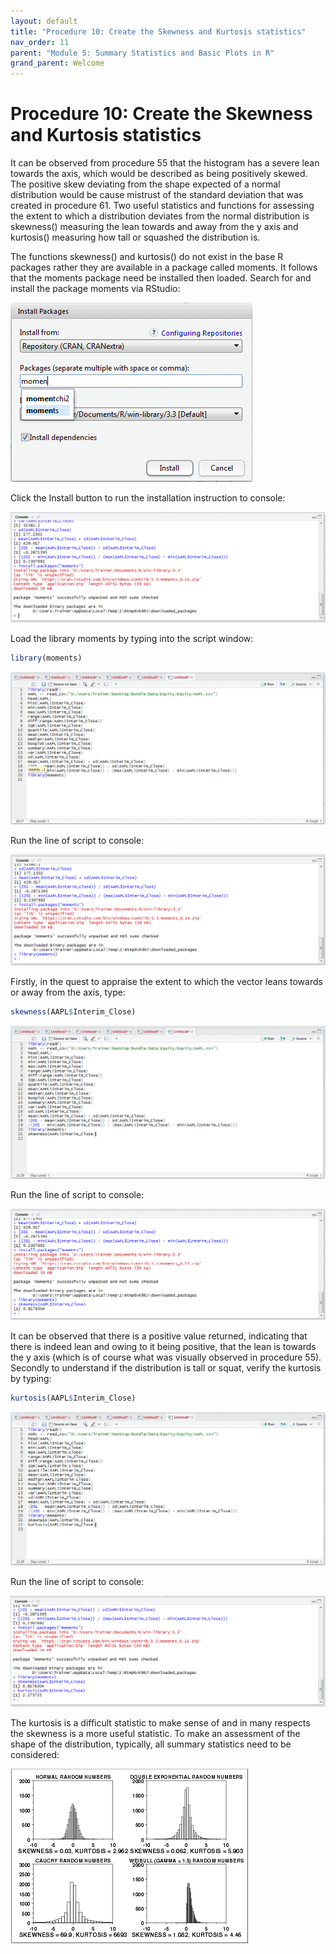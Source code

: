 ```yaml
---
layout: default
title: "Procedure 10: Create the Skewness and Kurtosis statistics"
nav_order: 11
parent: "Module 5: Summary Statistics and Basic Plots in R"
grand_parent: Welcome
---
```


# Procedure 10: Create the Skewness and Kurtosis statistics

It can be observed from procedure 55 that the histogram has a severe lean towards the axis, which would be described as being positively skewed.   The positive skew deviating from the shape expected of a normal distribution would be cause mistrust of the standard deviation that was created in procedure 61.  Two useful statistics and functions for assessing the extent to which a distribution deviates from the normal distribution is skewness() measuring the lean towards and away from the y axis and kurtosis() measuring how tall or squashed the distribution is.

The functions skewness() and kurtosis() do not exist in the base R packages rather they are available in a package called moments.  It follows that the moments package need be installed then loaded.  Search for and install the package moments via RStudio:

![img.png](img.png)

Click the Install button to run the installation instruction to console:

![img_1.png](img_1.png)

Load the library moments by typing into the script window:

``` r
library(moments)
```

![img_2.png](img_2.png)

Run the line of script to console:

![img_3.png](img_3.png)

Firstly, in the quest to appraise the extent to which the vector leans towards or away from the axis, type:

``` r
skewness(AAPL$Interim_Close)
```

![img_4.png](img_4.png)

Run the line of script to console:

![img_5.png](img_5.png)

It can be observed that there is a positive value returned, indicating that there is indeed lean and owing to it being positive, that the lean is towards the y axis (which is of course what was visually observed in procedure 55).  Secondly to understand if the distribution is tall or squat, verify the kurtosis by typing:

``` r
kurtosis(AAPL$Interim_Close)
```

![img_6.png](img_6.png)

Run the line of script to console:

![img_7.png](img_7.png)

The kurtosis is a difficult statistic to make sense of and in many respects the skewness is a more useful statistic.  To make an assessment of the shape of the distribution, typically, all summary statistics need to be considered:

![img_8.png](img_8.png)